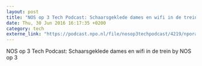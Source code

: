 ```yaml
---
layout: post
title: "NOS op 3 Tech Podcast: Schaarsgeklede dames en wifi in de trein"
date: Thu, 30 Jun 2016 16:17:35 +0200
category: tech
externe_link: "https://podcast.npo.nl/file/nosop3techpodcast/4219/nporadio1_nosop3techpodcast_20160630_nos-op-3-tech-podcast-schaarsgeklede-dames-en-wifi-in-de-trein.mp3"
---
```


NOS op 3 Tech Podcast: Schaarsgeklede dames en wifi in de trein by NOS op 3<img src="http://feeds.feedburner.com/~r/nosop3-tech-podcast/~4/tNKcMUHhVfg" height="1" width="1" alt=""/>
